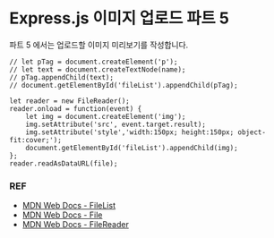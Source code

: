 # Express.js 이미지 업로드 파트 5

파트 5 에서는 업로드할 이미지 미리보기를 작성합니다.

```
// let pTag = document.createElement('p');
// let text = document.createTextNode(name);
// pTag.appendChild(text);
// document.getElementById('fileList').appendChild(pTag);

let reader = new FileReader();
reader.onload = function(event) {
    let img = document.createElement('img');
    img.setAttribute('src', event.target.result);
    img.setAttribute('style','width:150px; height:150px; object-fit:cover;');
    document.getElementById('fileList').appendChild(img);
};
reader.readAsDataURL(file);
```

### REF
* [MDN Web Docs - FileList](https://developer.mozilla.org/en-US/docs/Web/API/FileList)
* [MDN Web Docs - File](https://developer.mozilla.org/en-US/docs/Web/API/File)
* [MDN Web Docs - FileReader](https://developer.mozilla.org/ko/docs/Web/API/FileReader)